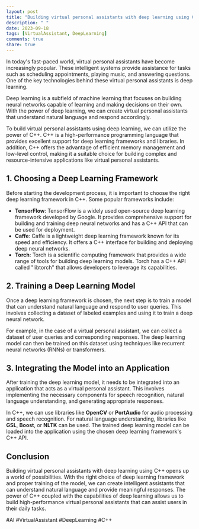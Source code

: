 ```yaml
---
layout: post
title: "Building virtual personal assistants with deep learning using C++"
description: " "
date: 2023-09-18
tags: [VirtualAssistant, DeepLearning]
comments: true
share: true
---
```


In today's fast-paced world, virtual personal assistants have become increasingly popular. These intelligent systems provide assistance for tasks such as scheduling appointments, playing music, and answering questions. One of the key technologies behind these virtual personal assistants is deep learning.

Deep learning is a subfield of machine learning that focuses on building neural networks capable of learning and making decisions on their own. With the power of deep learning, we can create virtual personal assistants that understand natural language and respond accordingly.

To build virtual personal assistants using deep learning, we can utilize the power of C++. C++ is a high-performance programming language that provides excellent support for deep learning frameworks and libraries. In addition, C++ offers the advantage of efficient memory management and low-level control, making it a suitable choice for building complex and resource-intensive applications like virtual personal assistants.

## 1. Choosing a Deep Learning Framework

Before starting the development process, it is important to choose the right deep learning framework in C++. Some popular frameworks include:

- **TensorFlow**: TensorFlow is a widely used open-source deep learning framework developed by Google. It provides comprehensive support for building and training deep neural networks and has a C++ API that can be used for deployment.
- **Caffe**: Caffe is a lightweight deep learning framework known for its speed and efficiency. It offers a C++ interface for building and deploying deep neural networks.
- **Torch**: Torch is a scientific computing framework that provides a wide range of tools for building deep learning models. Torch has a C++ API called "libtorch" that allows developers to leverage its capabilities.

## 2. Training a Deep Learning Model

Once a deep learning framework is chosen, the next step is to train a model that can understand natural language and respond to user queries. This involves collecting a dataset of labeled examples and using it to train a deep neural network.

For example, in the case of a virtual personal assistant, we can collect a dataset of user queries and corresponding responses. The deep learning model can then be trained on this dataset using techniques like recurrent neural networks (RNNs) or transformers.

## 3. Integrating the Model into an Application

After training the deep learning model, it needs to be integrated into an application that acts as a virtual personal assistant. This involves implementing the necessary components for speech recognition, natural language understanding, and generating appropriate responses.

In C++, we can use libraries like **OpenCV** or **PortAudio** for audio processing and speech recognition. For natural language understanding, libraries like **GSL**, **Boost**, or **NLTK** can be used. The trained deep learning model can be loaded into the application using the chosen deep learning framework's C++ API.

## Conclusion

Building virtual personal assistants with deep learning using C++ opens up a world of possibilities. With the right choice of deep learning framework and proper training of the model, we can create intelligent assistants that can understand natural language and provide meaningful responses. The power of C++ coupled with the capabilities of deep learning allows us to build high-performance virtual personal assistants that can assist users in their daily tasks.

#AI #VirtualAssistant #DeepLearning #C++